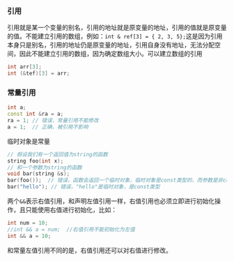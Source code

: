 ### 引用

引用就是某一个变量的别名，引用的地址就是原变量的地址，引用的值就是原变量的值。不能建立引用的数组，例如：`int & ref[3] = { 2, 3, 5};`这是因为引用本身只是别名，引用的地址仍是原变量的地址，引用自身没有地址，无法分配空间，因此不能建立引用的数组，因为确定数组大小。可以建立数组的引用

```cpp
int arr[3];
int (&tef)[3] = arr;
```

### 常量引用

```cpp
int a;
const int &ra = a;
ra = 1; // 错误，常量引用不能修改
a = 1;  // 正确，被引用不影响
```

临时对象是常量

```cpp
// 假设我们有一个返回值为string的函数
string foo(int x);
// 和一个参数为string的函数
void bar(string &s);
bar(foo());  // 错误，函数会返回一个临时对象，临时对象是const类型的，而参数是非const类型
bar("hello"); // 错误，"hello"是临时对象，是const类型
```

两个`&&`表示右值引用，和声明左值引用一样，右值引用也必须立即进行初始化操作，且只能使用右值进行初始化，比如：

```cpp
int num = 10;
//int && a = num;  //右值引用不能初始化为左值
int && a = 10;
```

和常量左值引用不同的是，右值引用还可以对右值进行修改。